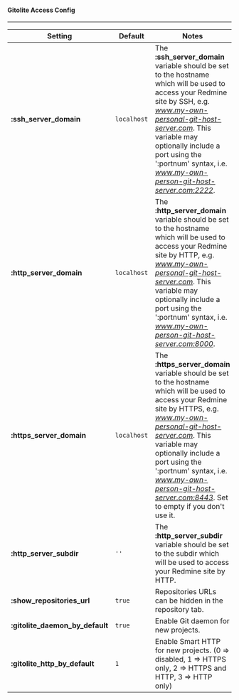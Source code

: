 #### Gitolite Access Config
***

Setting | Default | Notes
--------|---------|------
**:ssh_server_domain**          | `localhost` | The **:ssh_server_domain** variable should be set to the hostname which will be used to access your Redmine site by SSH, e.g. *www.my-own-personal-git-host-server.com*. This variable may optionally include a port using the ':portnum' syntax, i.e. *www.my-own-person-git-host-server.com:2222*.
**:http_server_domain**         | `localhost` | The **:http_server_domain** variable should be set to the hostname which will be used to access your Redmine site by HTTP, e.g. *www.my-own-personal-git-host-server.com*. This variable may optionally include a port using the ':portnum' syntax, i.e. *www.my-own-person-git-host-server.com:8000*.
**:https_server_domain**        | `localhost` | The **:https_server_domain** variable should be set to the hostname which will be used to access your Redmine site by HTTPS, e.g. *www.my-own-personal-git-host-server.com*. This variable may optionally include a port using the ':portnum' syntax, i.e. *www.my-own-person-git-host-server.com:8443*. Set to empty if you don't use it.
**:http_server_subdir**         | `''`   | The **:http_server_subdir** variable should be set to the subdir which will be used to access your Redmine site by HTTP.
**:show_repositories_url**      | `true` | Repositories URLs can be hidden in the repository tab.
**:gitolite_daemon_by_default** | `true` | Enable Git daemon for new projects.
**:gitolite_http_by_default**   | `1`    | Enable Smart HTTP for new projects. (0 => disabled, 1 => HTTPS only, 2 => HTTPS and HTTP, 3 => HTTP only)
